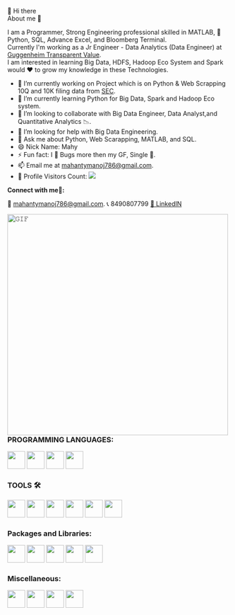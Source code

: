 👋 Hi there   
About me 🧑

I am a Programmer, Strong Engineering professional skilled in MATLAB, 🐍Python, SQL, Advance Excel, and Bloomberg Terminal.<br/>
Currently I'm working as a Jr Engineer - Data Analytics (Data Engineer) at <a href='https://www.transparentvalue.in/'> Guggenheim Transparent Value</a>.<br/>
I am interested in learning Big Data, HDFS, Hadoop Eco System and Spark would ♥️ to grow my knowledge in these Technologies.

<!-- Here are some ideas to get you started: -->

  - 🔭 I’m currently working on Project which is on Python & Web Scrapping 10Q and 10K filing data from <a href="https://www.sec.gov/">SEC</a>.
- 🌱 I’m currently learning Python for Big Data, Spark and Hadoop Eco system.
- 👯 I’m looking to collaborate with Big Data Engineer, Data Analyst,and Quantitative Analytics 📉.
- 🤔 I’m looking for help with Big Data Engineering.
- 💬 Ask me about Python, Web Scarapping, MATLAB, and SQL.
- 😄 Nick Name: Mahy
- ⚡ Fun fact: I 💖 Bugs more then my GF, Single 🤣.
- 📫 Email me at [mahantymanoj786@gmail.com](mailto:mahantymanoj786@gmail.com).
- 🎢 Profile Visitors Count: ![](https://komarev.com/ghpvc/?username=mahantymanoj) 


<!-- <details> -->
<!-- <summary> Connect with me🤝: </summary> -->
<!-- <br/> -->
**Connect with me🤝:**
<!-- <a target="_blank"><img align="left" height="300" width="300" alt="𝙶𝙸𝙵" src="https://camo.githubusercontent.com/cab6fe7bb1021d845cb67eae7c618dd09ca6ec53f028a5349cf3ceae47d6f889/687474703a2f2f692e696d6775722e636f6d2f6c6e636270426d2e676966"></a>  -->
<a>📧 [mahantymanoj786@gmail.com](mailto:mahantymanoj786@gmail.com).  </a>  <a>📞 8490807799  </a>
<a href='https://www.linkedin.com/in/manoj-mahanty-aa3769115/'>🗽 LinkedIN  </a>
<br/>

<a target="_blank"><img align="left" height="500" width="500" alt="𝙶𝙸𝙵" src="https://octodex.github.com/images/mona-the-rivetertocat.png"></a>
<br/>

<h3>PROGRAMMING LANGUAGES:</h3>

<code><img height="40" width="40" src="https://banner2.cleanpng.com/20180412/kye/kisspng-python-programming-language-computer-programming-language-5acfdc3636bac7.8891188615235717662242.jpg"></code><!--  Python -->
<code><img height="40" width="40" src="https://encrypted-tbn0.gstatic.com/images?q=tbn:ANd9GcSR1EN9xgMCVGVw9FXLciW7Sw9bYxaVpuwyH93QWEJjxHQyeWNFUaHShfzydQWlmw92Fcc&usqp=CAU"></code><!--  JavaScript -->
<code><img height="40" width="40" src="https://is4-ssl.mzstatic.com/image/thumb/Purple115/v4/49/97/49/49974975-18b1-97bb-cc70-049cf9be5e0a/AppIcon-1x_U007emarketing-0-6-0-85-220.png/1200x630wa.png"></code> <!--  MATLAB -->
<code><img height="40" width="40" src="https://cdn.imgbin.com/8/1/6/imgbin-microsoft-sql-server-database-server-computer-icons-table-qampZ2chsPtnqieZxe7ti8PxN.jpg"></code> <!--  SQL -->

<h3>TOOLS 🛠</h3>

<code><img height="40" width="40" src="https://upload.wikimedia.org/wikipedia/commons/thumb/9/9a/Visual_Studio_Code_1.35_icon.svg/1024px-Visual_Studio_Code_1.35_icon.svg.png"></code> <!--  VS Code -->
<code><img height="40" width="40" src="https://avatars.githubusercontent.com/u/11021581?v=4"></code> <!-- Spyder IDE -->
<code><img height="40" width="40" src="https://encrypted-tbn0.gstatic.com/images?q=tbn:ANd9GcSs529Br1vIPWoYIuYDnoRipSzfGCCOXC1VJZunr40NNIIq6Bft7wNRqWJjvP2Ine_oSyc&usqp=CAU"></code> <!-- Spyder IDE -->
<code><img height="40" width="40" src="https://i3.wp.com/filecr.com/wp-content/uploads/2018/12/Icon_Mathworks-Matlab_free-download.png"></code> <!-- MATLAB IDE -->
<code><img height="40" width="40" src="https://is2-ssl.mzstatic.com/image/thumb/Purple116/v4/0a/7d/5a/0a7d5af3-75b4-df8d-115b-e2f5ead0614d/source/256x256bb.jpg"></code> <!-- Bloomberg Terminal -->
<code><img height="40" width="40" src="https://www.investopedia.com/thmb/xdHlVdd1lwwtvOrta9xdMsys19Y=/680x440/filters:fill(auto,1)/excel_ms-5bfc379146e0fb00511cdefe.jpg"></code>
<!--  Excel -->

<h3>Packages and Libraries:</h3>
<code><img height="40" width="40" src="https://encrypted-tbn0.gstatic.com/images?q=tbn:ANd9GcT01Ctpf3nRjz7b9l-om2h2llNA0jL4d_MVtXXXHVF5mWIn5nyMXLgzYscFGZdbhf_LN8M&usqp=CAU"></code> <!-- Pandas -->
<code><img height="40" width="40" src="https://icons-for-free.com/iconfiles/png/128/NumPy-1324888747155633047.png"></code> <!-- Numpy -->
<code><img height="40" width="40" src="https://encrypted-tbn0.gstatic.com/images?q=tbn:ANd9GcSvoKLGDEA0KGPH6iZcZUdpV_bRJ5cJLrhYiA&usqp=CAU"></code> <!-- bs4 -->
<code><img height="40" width="40" src="https://2.python-requests.org/en/v0.10.6/_static/requests-sidebar.png"></code> <!-- request -->
<code><img height="40" width="40" src="https://upload.wikimedia.org/wikipedia/commons/0/01/Created_with_Matplotlib-logo.svg"></code> <!-- Matplot lib -->

<h3>Miscellaneous:</h3>

<code><img height="40" width="40" src="https://julialang.gallerycdn.vsassets.io/extensions/julialang/language-julia-insider/1.5.6/1637366211768/Microsoft.VisualStudio.Services.Icons.Default"></code> <!-- Julia -->
<code><img height="40" width="40" src="https://e7.pngegg.com/pngimages/473/621/png-clipart-xml-computer-icons-data-uri-scheme-favicon-xml-angle-text.png"></code> <!-- XML -->
<code><img height="40" width="40" src="https://encrypted-tbn0.gstatic.com/images?q=tbn:ANd9GcTkuY9-iqBPIa7b40cY5diViI7c_vhSoCRuPA&usqp=CAU"></code> <!-- XML -->
<code><img height="40" width="40" src="https://rdgfilings.com/wp-content/themes/rdg/images/xbrlv1.jpg"></code> <!-- XBLR -->
<br/>

